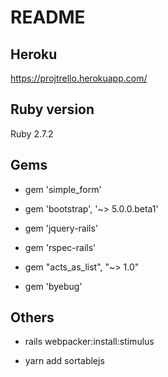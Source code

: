 # README

## Heroku
https://projtrello.herokuapp.com/

## Ruby version 
Ruby 2.7.2

## Gems
* gem 'simple_form'

* gem 'bootstrap', '~> 5.0.0.beta1'

* gem 'jquery-rails'

* gem 'rspec-rails'

* gem "acts_as_list", "~> 1.0"

* gem 'byebug'

## Others

* rails webpacker:install:stimulus

* yarn add sortablejs

